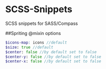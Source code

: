 SCSS-Snippets
=============

SCSS snippets for SASS/Compass

##Spriting @mixin options

 ```scss
 $icons-map: icons //default
 $size: true //default
 $center: false //by default set to false
 $center-y: false //by default set to false
 $center-x: false //by default set to false
 ```